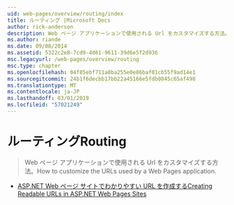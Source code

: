 ```yaml
---
uid: web-pages/overview/routing/index
title: ルーティング |Microsoft Docs
author: rick-anderson
description: Web ページ アプリケーションで使用される Url をカスタマイズする方法。
ms.author: riande
ms.date: 09/08/2014
ms.assetid: 5322c2e8-7cd9-4d61-9611-39d6e5f2d936
msc.legacyurl: /web-pages/overview/routing
msc.type: chapter
ms.openlocfilehash: 04f85ebf711a8ba255e0e86baf01cb55f9ad14e1
ms.sourcegitcommit: 24b1f6decbb17bb22a45166e5fdb0845c65af498
ms.translationtype: MT
ms.contentlocale: ja-JP
ms.lasthandoff: 03/01/2019
ms.locfileid: "57021249"
---
```

<a name="routing"></a><span data-ttu-id="2de15-103">ルーティング</span><span class="sxs-lookup"><span data-stu-id="2de15-103">Routing</span></span>
====================
> <span data-ttu-id="2de15-104">Web ページ アプリケーションで使用される Url をカスタマイズする方法。</span><span class="sxs-lookup"><span data-stu-id="2de15-104">How to customize the URLs used by a Web Pages application.</span></span>


- [<span data-ttu-id="2de15-105">ASP.NET Web ページ サイトでわかりやすい URL を作成する</span><span class="sxs-lookup"><span data-stu-id="2de15-105">Creating Readable URLs in ASP.NET Web Pages Sites</span></span>](creating-readable-urls-in-aspnet-web-pages-sites.md)

